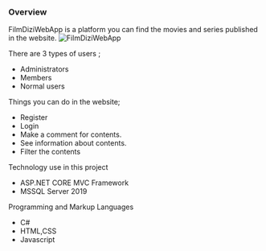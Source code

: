 ### Overview

FilmDiziWebApp is a platform you can find the movies and series published in the website.
![FilmDiziWebApp](https://i.hizliresim.com/89zi2xa.gif)


There are 3 types of users ;

- Administrators
- Members
- Normal users

Things you can do in the website;

- Register
- Login
- Make a comment for contents. 
- See information about contents.
- Filter the contents

Technology use in this project

- ASP.NET CORE MVC Framework
- MSSQL Server 2019

Programming and Markup Languages

- C#
- HTML,CSS
- Javascript
